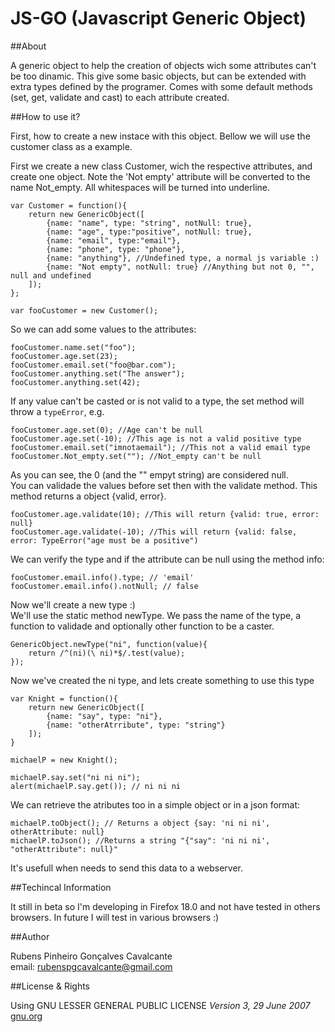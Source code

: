 JS-GO (Javascript Generic Object)
===========

##About

A generic object to help the creation of objects wich some attributes can't be too dinamic.
This give some basic objects, but can be extended with extra types defined by the programer.
Comes with some default methods (set, get, validate and cast) to each attribute created.

##How to use it?

First, how to create a new instace with this object. Bellow we will use the customer class as 
a example.

First we create a new class Customer, wich the respective attributes, and create one object. Note the 'Not empty' attribute will be converted to the name Not_empty. All whitespaces will be turned into underline.

    var Customer = function(){
        return new GenericObject([
            {name: "name", type: "string", notNull: true},
            {name: "age", type:"positive", notNull: true},
            {name: "email", type:"email"},
            {name: "phone", type: "phone"},
            {name: "anything"}, //Undefined type, a normal js variable :)
            {name: "Not empty", notNull: true} //Anything but not 0, "", null and undefined
        ]);
    };

    var fooCustomer = new Customer();

So we can add some values to the attributes:

    fooCustomer.name.set("foo");
    fooCustomer.age.set(23);
    fooCustomer.email.set("foo@bar.com");
    fooCustomer.anything.set("The answer");
    fooCustomer.anything.set(42);

If any value can't be casted or is not valid to a type, the set method will throw a `typeError`, e.g.

    fooCustomer.age.set(0); //Age can't be null
    fooCustomer.age.set(-10); //This age is not a valid positive type
    fooCustomer.email.set("imnotaemail"); //This not a valid email type
    fooCustomer.Not_empty.set(""); //Not_empty can't be null

As you can see, the 0 (and the "" empyt string) are considered null.  
You can validade the values before set then with the validate method. This method returns a object {valid, error}.

    fooCustomer.age.validate(10); //This will return {valid: true, error: null}
    fooCustomer.age.validate(-10); //This will return {valid: false, error: TypeError("age must be a positive")

We can verify the type and if the attribute can be null using the method info:

    fooCustomer.email.info().type; // 'email'
    fooCustomer.email.info().notNull; // false

Now we'll create a new type :)  
We'll use the static method newType. We pass the name of the type, a function to validade and optionally other function to be a caster.

    GenericObject.newType("ni", function(value){
        return /^(ni)(\ ni)*$/.test(value);
    });

Now we've created the ni type, and lets create something to use this type

    var Knight = function(){
        return new GenericObject([
            {name: "say", type: "ni"},
            {name: "otherAtrribute", type: "string"}
        ]);
    }

    michaelP = new Knight();

    michaelP.say.set("ni ni ni");
    alert(michaelP.say.get()); // ni ni ni

We can retrieve the atributes too in a simple object or in a json format:

    michaelP.toObject(); // Returns a object {say: 'ni ni ni', otherAttribute: null}
    michaelP.toJson(); //Returns a string "{"say": 'ni ni ni', "otherAttribute": null}"

It's usefull when needs to send this data to a webserver.

##Techincal Information

It still in beta so I'm developing in Firefox 18.0 and not have tested in others browsers. In future I will test in various browsers :)

##Author

Rubens Pinheiro Gonçalves Cavalcante  
email: [rubenspgcavalcante@gmail.com](mailto:rubenspgcavalcante@gmail.com)

##License & Rights

Using GNU LESSER GENERAL PUBLIC LICENSE *Version 3, 29 June 2007*  
[gnu.org](http://www.gnu.org/copyleft/gpl.html)  